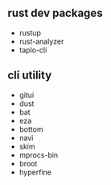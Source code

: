## rust dev packages
- rustup
- rust-analyzer
- taplo-cli

## cli utility
- gitui
- dust
- bat
- eza
- bottom
- navi
- skim
- mprocs-bin
- broot
- hyperfine
